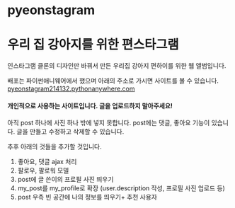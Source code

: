 # pyeonstagram
<h1>우리 집 강아지를 위한 편스타그램</h1>
인스타그램 클론의 디자인만 바꿔서 만든 우리집 강아지 편하이를 위한 웹 앨범입니다.

배포는 파이썬애니웨어에서 했으며 아래의 주소로 가시면 사이트를 볼 수 있습니다.
<br>
<a href="pyeonstagram214132.pythonanywhere.com">pyeonstagram214132.pythonanywhere.com</a>
<h4>개인적으로 사용하는 사이트입니다. 글을 업로드하지 말아주세요!</h4>

아직 post 하나에 사진 하나 밖에 넣지 못합니다. 
post에는 댓글, 좋아요 기능이 있습니다.
글을 만들고 수정하고 삭제할 수 있습니다.



추후 아래의 것들을 추가할 것입니다.

1. 좋아요, 댓글 ajax 처리
2. 팔로우, 팔로워 모델
3. post에 글 쓴이의 프로필 사진 띄우기
4. my_post를 my_profile로 확장 (user.description 작성, 프로필 사진 업로드 등)
5. post 우측 빈 공간에 나의 정보를 띄우기+ 추천 사용자
